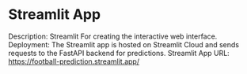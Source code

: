 # Streamlit App
Description: Streamlit For creating the interactive web interface.
Deployment: The Streamlit app is hosted on Streamlit Cloud and sends requests to the FastAPI backend for predictions.
Streamlit App URL: https://football-prediction.streamlit.app/

